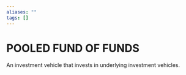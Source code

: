 ```yaml
---
aliases: ""
tags: []
---
```

# POOLED FUND OF FUNDS
An investment vehicle that invests in underlying investment vehicles.